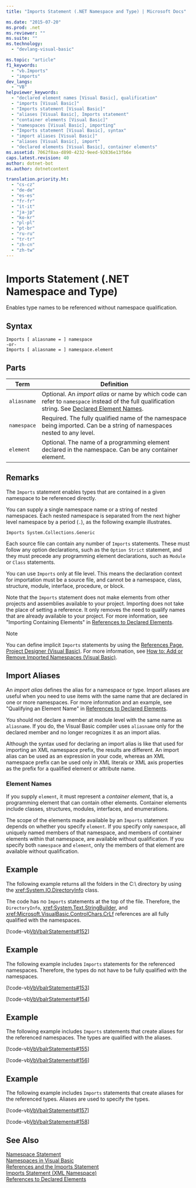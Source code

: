 ```yaml
---
title: "Imports Statement (.NET Namespace and Type) | Microsoft Docs"

ms.date: "2015-07-20"
ms.prod: .net
ms.reviewer: ""
ms.suite: ""
ms.technology: 
  - "devlang-visual-basic"

ms.topic: "article"
f1_keywords: 
  - "vb.Imports"
  - "imports"
dev_langs: 
  - "VB"
helpviewer_keywords: 
  - "declared element names [Visual Basic], qualification"
  - "imports [Visual Basic]"
  - "Imports statement [Visual Basic]"
  - "aliases [Visual Basic], Imports statement"
  - "container elements [Visual Basic]"
  - "namespaces [Visual Basic], importing"
  - "Imports statement [Visual Basic], syntax"
  - "import aliases [Visual Basic]"
  - "aliases [Visual Basic], import"
  - "declared elements [Visual Basic], container elements"
ms.assetid: 7062f8aa-d890-4232-9eed-92836e13fb6e
caps.latest.revision: 40
author: dotnet-bot
ms.author: dotnetcontent

translation.priority.ht: 
  - "cs-cz"
  - "de-de"
  - "es-es"
  - "fr-fr"
  - "it-it"
  - "ja-jp"
  - "ko-kr"
  - "pl-pl"
  - "pt-br"
  - "ru-ru"
  - "tr-tr"
  - "zh-cn"
  - "zh-tw"
---
```

# Imports Statement (.NET Namespace and Type)
Enables type names to be referenced without namespace qualification.  
  
## Syntax  
  
```  
Imports [ aliasname = ] namespace  
-or-  
Imports [ aliasname = ] namespace.element  
```  
  
## Parts  
  
|Term|Definition|  
|---|---|  
|`aliasname`|Optional. An *import alias* or name by which code can refer to `namespace` instead of the full qualification string. See [Declared Element Names](../../../visual-basic/programming-guide/language-features/declared-elements/declared-element-names.md).|  
|`namespace`|Required. The fully qualified name of the namespace being imported. Can be a string of namespaces nested to any level.|  
|`element`|Optional. The name of a programming element declared in the namespace. Can be any container element.|  
  
## Remarks  
 The `Imports`  statement enables types that are contained in a given namespace to be referenced directly.  
  
 You can supply a single namespace name or a string of nested namespaces. Each nested namespace is separated from the next higher level namespace by a period (`.`), as the following example illustrates.  
  
 `Imports System.Collections.Generic`  
  
 Each source file can contain any number of `Imports` statements. These must follow any option declarations, such as the `Option Strict` statement, and they must precede any programming element declarations, such as `Module` or `Class` statements.  
  
 You can use `Imports` only at file level. This means the declaration context for importation must be a source file, and cannot be a namespace, class, structure, module, interface, procedure, or block.  
  
 Note that the `Imports` statement does not make elements from other projects and assemblies available to your project. Importing does not take the place of setting a reference. It only removes the need to qualify names that are already available to your project. For more information, see "Importing Containing Elements" in [References to Declared Elements](../../../visual-basic/programming-guide/language-features/declared-elements/references-to-declared-elements.md).  
  
> [!NOTE]
>  You can define implicit `Imports` statements by using the [References Page, Project Designer (Visual Basic)](/visualstudio/ide/reference/references-page-project-designer-visual-basic). For more information, see [How to: Add or Remove Imported Namespaces (Visual Basic)](/visualstudio/ide/how-to-add-or-remove-imported-namespaces-visual-basic).  
  
## Import Aliases  
 An *import alias* defines the alias for a namespace or type. Import aliases are useful when you need to use items with the same name that are declared in one or more namespaces. For more information and an example, see "Qualifying an Element Name" in [References to Declared Elements](../../../visual-basic/programming-guide/language-features/declared-elements/references-to-declared-elements.md).  
  
 You should not declare a member at module level with the same name as `aliasname`. If you do, the Visual Basic compiler uses `aliasname` only for the declared member and no longer recognizes it as an import alias.  
  
 Although the syntax used for declaring an import alias is like that used for importing an XML namespace prefix, the results are different. An import alias can be used as an expression in your code, whereas an XML namespace prefix can be used only in XML literals or XML axis properties as the prefix for a qualified element or attribute name.  
  
### Element Names  
 If you supply `element`, it must represent a *container element*, that is, a programming element that can contain other elements. Container elements include classes, structures, modules, interfaces, and enumerations.  
  
 The scope of the elements made available by an `Imports` statement depends on whether you specify `element`. If you specify only `namespace`, all uniquely named members of that namespace, and members of container elements within that namespace, are available without qualification. If you specify both `namespace` and `element`, only the members of that element are available without qualification.  
  
## Example  
 The following example returns all the folders in the C:\ directory by using the <xref:System.IO.DirectoryInfo> class.  
  
 The code has no `Imports` statements at the top of the file. Therefore, the `DirectoryInfo`, <xref:System.Text.StringBuilder>, and <xref:Microsoft.VisualBasic.ControlChars.CrLf> references are all fully qualified with the namespaces.  
  
 [!code-vb[VbVbalrStatements#152](../../../visual-basic/language-reference/error-messages/codesnippet/VisualBasic/imports-statement-net-namespace-and-type_1.vb)]  
  
## Example  
 The following example includes `Imports` statements for the referenced namespaces. Therefore, the types do not have to be fully qualified with the namespaces.  
  
 [!code-vb[VbVbalrStatements#153](../../../visual-basic/language-reference/error-messages/codesnippet/VisualBasic/imports-statement-net-namespace-and-type_2.vb)]  
  
 [!code-vb[VbVbalrStatements#154](../../../visual-basic/language-reference/error-messages/codesnippet/VisualBasic/imports-statement-net-namespace-and-type_3.vb)]  
  
## Example  
 The following example includes `Imports` statements that create aliases for the referenced namespaces. The types are qualified with the aliases.  
  
 [!code-vb[VbVbalrStatements#155](../../../visual-basic/language-reference/error-messages/codesnippet/VisualBasic/imports-statement-net-namespace-and-type_4.vb)]  
  
 [!code-vb[VbVbalrStatements#156](../../../visual-basic/language-reference/error-messages/codesnippet/VisualBasic/imports-statement-net-namespace-and-type_5.vb)]  
  
## Example  
 The following example includes `Imports` statements that create aliases for the referenced types. Aliases are used to specify the types.  
  
 [!code-vb[VbVbalrStatements#157](../../../visual-basic/language-reference/error-messages/codesnippet/VisualBasic/imports-statement-net-namespace-and-type_6.vb)]  
  
 [!code-vb[VbVbalrStatements#158](../../../visual-basic/language-reference/error-messages/codesnippet/VisualBasic/imports-statement-net-namespace-and-type_7.vb)]  
  
## See Also  
 [Namespace Statement](../../../visual-basic/language-reference/statements/namespace-statement.md)   
 [Namespaces in Visual Basic](../../../visual-basic/programming-guide/program-structure/namespaces.md)   
 [References and the Imports Statement](../../../visual-basic/programming-guide/program-structure/references-and-the-imports-statement.md)   
 [Imports Statement (XML Namespace)](../../../visual-basic/language-reference/statements/imports-statement-xml-namespace.md)   
 [References to Declared Elements](../../../visual-basic/programming-guide/language-features/declared-elements/references-to-declared-elements.md)

